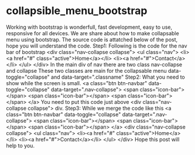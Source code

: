 collapsible_menu_bootstrap
==========================

Working with bootstrap is wonderfull, fast development, easy to use, responsive for all devices. We are share about how to make collapsable menu using bootstrap. The source code is attatched below of the post, hope you will understand the code. Step1: Following is the code for the nav bar of bootstrap &lt;div class="nav-collapse collapse">               &lt;ul class="nav">                 &lt;li>&lt;a href="#" class="active">Home&lt;/a>&lt;/li>                 &lt;li>&lt;a href="#">Contact&lt;/a>&lt;/li>               &lt;/ul>             &lt;/div> In the main div of nav there are two class nav-collapse and collapse  These two classes are main for the collapsable menu data-toggle="collapse" and data-target=".classname" Step2:  What you need to show while the screen is small. &lt;a class="btn btn-navbar" data-toggle="collapse" data-target=".nav-collapse"> 				&lt;span class="icon-bar">&lt;/span> 				&lt;span class="icon-bar">&lt;/span> 				&lt;span class="icon-bar">&lt;/span> 			&lt;/a>  You need to put this code just above  &lt;div class="nav-collapse collapse"> div. Step3: While we merge the code like this &lt;a class="btn btn-navbar" data-toggle="collapse" data-target=".nav-collapse"> 				&lt;span class="icon-bar">&lt;/span> 				&lt;span class="icon-bar">&lt;/span> 				&lt;span class="icon-bar">&lt;/span> 			&lt;/a>             &lt;div class="nav-collapse collapse">               &lt;ul class="nav">                 &lt;li>&lt;a href="#" class="active">Home&lt;/a>&lt;/li>                 &lt;li>&lt;a href="#">Contact&lt;/a>&lt;/li>               &lt;/ul>             &lt;/div> Hope this post will help to you.
